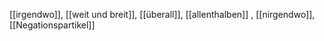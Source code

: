 [[irgendwo]], [[weit und breit]], [[überall]], [[allenthalben]]
, [[nirgendwo]], [[Negationspartikel]]